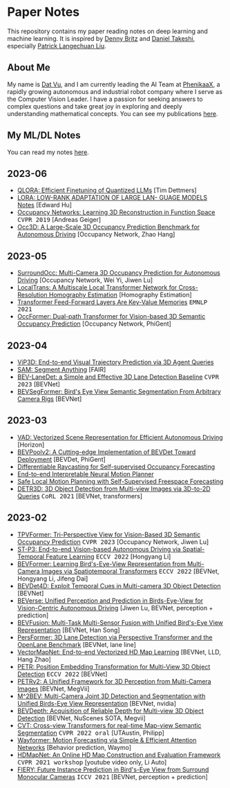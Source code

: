# Paper Notes
This repository contains my paper reading notes on deep learning and machine learning. It is inspired by [Denny Britz](https://github.com/dennybritz/deeplearning-papernotes) and [Daniel Takeshi](https://github.com/DanielTakeshi/Paper_Notes), especially [Patrick Langechuan Liu](https://www.linkedin.com/in/patrick-llgc/).

## About Me
My name is [Dat Vu](https://www.linkedin.com/in/datvuthanh), and I am currently leading the AI Team at [PhenikaaX](https://phenikaa-x.com), a rapidly growing autonomous and industrial robot company where I serve as the Computer Vision Leader. I have a passion for seeking answers to complex questions and take great joy in exploring and deeply understanding mathematical concepts. You can see my publications [here](https://scholar.google.com/citations?user=F2RswlkAAAAJ&hl=vi&oi=ao).

## My ML/DL Notes

You can read my notes [here](notes/start.md).

## 2023-06

- [QLORA: Efficient Finetuning of Quantized LLMs](https://arxiv.org/pdf/2305.14314v1.pdf) [Tim Dettmers]
- [LORA: LOW-RANK ADAPTATION OF LARGE LAN- GUAGE MODELS](https://arxiv.org/pdf/2106.09685.pdf) [Notes](notes/lora.md) [Edward Hu]
- [Occupancy Networks: Learning 3D Reconstruction in Function Space](https://arxiv.org/abs/1812.03828) <kbd>CVPR 2019</kbd> [Andreas Geiger]
- [Occ3D: A Large-Scale 3D Occupancy Prediction Benchmark for Autonomous Driving](https://arxiv.org/abs/2304.14365) [Occupancy Network, Zhao Hang]

## 2023-05

- [SurroundOcc: Multi-Camera 3D Occupancy Prediction for Autonomous Driving](https://arxiv.org/abs/2303.09551) [Occupancy Network, Wei Yi, Jiwen Lu]
- [LocalTrans: A Multiscale Local Transformer Network for Cross-Resolution Homography Estimation](https://arxiv.org/abs/2106.04067) [Homography Estimation]
- [Transformer Feed-Forward Layers Are Key-Value Memories](https://arxiv.org/abs/2012.14913) <kbd>EMNLP 2021</kbd>
- [OccFormer: Dual-path Transformer for Vision-based 3D Semantic Occupancy Prediction](https://arxiv.org/abs/2304.05316) [Occupancy Network, PhiGent]

## 2023-04

- [ViP3D: End-to-end Visual Trajectory Prediction via 3D Agent Queries](https://arxiv.org/abs/2208.01582)
- [SAM: Segment Anything](https://arxiv.org/abs/2304.02643) [FAIR]
- [BEV-LaneDet: a Simple and Effective 3D Lane Detection Baseline](https://arxiv.org/abs/2210.06006) <kbd>CVPR 2023</kbd> [BEVNet]
- [BEVSegFormer: Bird's Eye View Semantic Segmentation From Arbitrary Camera Rigs](https://arxiv.org/abs/2203.04050) [BEVNet]

## 2023-03

- [VAD: Vectorized Scene Representation for Efficient Autonomous Driving](https://arxiv.org/abs/2303.12077) [Horizon]
- [BEVPoolv2: A Cutting-edge Implementation of BEVDet Toward Deployment](https://arxiv.org/abs/2211.17111) [BEVDet, PhiGent]
- [Differentiable Raycasting for Self-supervised Occupancy Forecasting](https://www.ecva.net/papers/eccv_2022/papers_ECCV/html/1105_ECCV_2022_paper.php)
- [End-to-end Interpretable Neural Motion Planner](https://arxiv.org/abs/2101.06679)
- [Safe Local Motion Planning with Self-Supervised Freespace Forecasting](https://openaccess.thecvf.com/content/CVPR2021/papers/Hu_Safe_Local_Motion_Planning_With_Self-Supervised_Freespace_Forecasting_CVPR_2021_paper.pdf)
- [DETR3D: 3D Object Detection from Multi-view Images via 3D-to-2D Queries](https://arxiv.org/abs/2110.06922) <kbd>CoRL 2021</kbd> [BEVNet, transformers]

## 2023-02

- [TPVFormer: Tri-Perspective View for Vision-Based 3D Semantic Occupancy Prediction](https://arxiv.org/abs/2302.07817) <kbd>CVPR 2023</kbd> [Occupancy Network, Jiwen Lu]
- [ST-P3: End-to-end Vision-based Autonomous Driving via Spatial-Temporal Feature Learning](https://arxiv.org/abs/2207.07601) <kbd>ECCV 2022</kbd> [Hongyang Li]
- [BEVFormer: Learning Bird's-Eye-View Representation from Multi-Camera Images via Spatiotemporal Transformers](https://arxiv.org/abs/2203.17270)  <kbd>ECCV 2022</kbd> [BEVNet, Hongyang Li, Jifeng Dai]
- [BEVDet4D: Exploit Temporal Cues in Multi-camera 3D Object Detection](https://arxiv.org/abs/2203.17054) [BEVNet]
- [BEVerse: Unified Perception and Prediction in Birds-Eye-View for Vision-Centric Autonomous Driving](https://arxiv.org/abs/2205.09743) [Jiwen Lu, BEVNet, perception + prediction]
- [BEVFusion: Multi-Task Multi-Sensor Fusion with Unified Bird's-Eye View Representation](https://arxiv.org/abs/2205.13542) [BEVNet, Han Song]
- [PersFormer: 3D Lane Detection via Perspective Transformer and the OpenLane Benchmark](https://arxiv.org/abs/2203.11089) [BEVNet, lane line]
- [VectorMapNet: End-to-end Vectorized HD Map Learning](https://arxiv.org/abs/2206.08920) [BEVNet, LLD, Hang Zhao]
- [PETR: Position Embedding Transformation for Multi-View 3D Object Detection](https://arxiv.org/abs/2203.05625) <kbd>ECCV 2022</kbd> [BEVNet]
- [PETRv2: A Unified Framework for 3D Perception from Multi-Camera Images](https://arxiv.org/abs/2206.01256) [BEVNet, MegVii]
- [M^2BEV: Multi-Camera Joint 3D Detection and Segmentation with Unified Birds-Eye View Representation](https://arxiv.org/abs/2204.05088) [BEVNet, nvidia]
- [BEVDepth: Acquisition of Reliable Depth for Multi-view 3D Object Detection](https://arxiv.org/abs/2206.10092) [BEVNet, NuScenes SOTA, Megvii]
- [CVT: Cross-view Transformers for real-time Map-view Semantic Segmentation](https://arxiv.org/abs/2205.02833) <kbd>CVPR 2022 oral</kbd> [UTAustin, Philipp]
- [Wayformer: Motion Forecasting via Simple & Efficient Attention Networks](https://arxiv.org/abs/2207.05844) [Behavior prediction, Waymo]
- [HDMapNet: An Online HD Map Construction and Evaluation Framework](https://arxiv.org/abs/2107.06307) <kbd>CVPR 2021 workshop</kbd> [youtube video only, Li Auto]
- [FIERY: Future Instance Prediction in Bird's-Eye View from Surround Monocular Cameras](https://arxiv.org/abs/2104.10490) <kbd>ICCV 2021</kbd> [BEVNet, perception + prediction]
